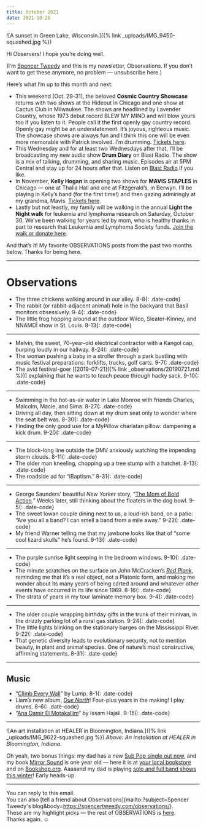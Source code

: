 ```yaml
---
title: October 2021
date: 2021-10-26
---
```


![A sunset in Green Lake, Wisconsin.]({% link _uploads/IMG_9450-squashed.jpg %})

Hi Observers! I hope you’re doing well.

(I’m [Spencer Tweedy](https://spencertweedy.com/) and this is my newsletter, Observations. If you don’t want to get these anymore, no problem — <unsubscribe>unsubscribe here</unsubscribe>.)

Here’s what I’m up to this month and next:

* This weekend (Oct. 29-31), the beloved **Cosmic Country Showcase** returns with two shows at the Hideout in Chicago and one show at Cactus Club in Milwaukee. The shows are headlined by Lavender Country, whose 1973 debut record BLEW MY MIND and will blow yours too if you listen to it. People call it the first openly gay country record. Openly gay might be an understatement. It’s joyous, righteous music. The showcase shows are always fun and I think this one will be even more memorable with Patrick involved. I’m drumming. [Tickets here](https://www.localuniverse.net/cosmiclavendertour).
* This Wednesday and for at least two Wednesdays after that, I’ll be broadcasting my new audio show **Drum Diary** on Blast Radio. The show is a mix of talking, drumming, and sharing music. Episodes air at 5PM Central and stay up for 24 hours after that. Listen on [Blast Radio](https://blastradio.com/spencertweedy) if you like.
* In November, **Kelly Hogan** is opening two shows for **MAVIS STAPLES** in Chicago — one at Thalia Hall and one at Fitzgerald’s, in Berwyn. I’ll be playing in Kelly’s band (for the first time!) and then gazing admiringly at my grandma, Mavis. [Tickets here](https://mavisstaples.com/tour).
* Lastly but not leastly, my family will be walking in the annual **Light the Night walk** for leukemia and lymphoma research on Saturday, October 30. We’ve been walking for years led by mom, who is healthy thanks in part to research that Leukemia and Lymphoma Society funds. [Join the walk or donate here](https://pages.lls.org/ltn/chi/Metrochicago21/SMillerTweedy).

And that’s it! My favorite OBSERVATIONS posts from the past two months below. Thanks for being here.

***

# Observations

* The three chickens walking around in our alley. <span>8-8</span>{: .date-code}
* The rabbit (or rabbit-adjacent animal) hole in the backyard that Basil monitors obsessively. <span>9-4</span>{: .date-code}
* The little frog hopping around at the outdoor Wilco, Sleater-Kinney, and NNAMDÏ show in St. Louis. <span>8-13</span>{: .date-code}

***

* Melvin, the sweet, 70-year-old electrical contractor with a Kangol cap, burping loudly in our hallway. <span>8-24</span>{: .date-code}
* The woman pushing a baby in a stroller through a park bustling with music festival preparations: forklifts, trucks, golf carts. <span>9-7</span>{: .date-code}
* The avid festival-goer [[2019-07-21]({% link _observations/20190721.md %})] explaining that he wants to teach peace through hacky sack. <span>9-10</span>{: .date-code}

***

* Swimming in the hot-as-air water in Lake Monroe with friends Charles, Malcolm, Macie, and Sima. <span>8-27</span>{: .date-code}
* Driving all day, then sitting down at my drum seat only to wonder where the seat belt was. <span>8-30</span>{: .date-code}
* Finding the only good use for a MyPillow charlatan pillow: dampening a kick drum. <span>9-20</span>{: .date-code}

***

* The block-long line outside the DMV anxiously watching the impending storm clouds. <span>8-11</span>{: .date-code}
* The older man kneeling, chopping up a tree stump with a hatchet. <span>8-13</span>{: .date-code}
* The roadside ad for “iBaptism.” <span>8-31</span>{: .date-code}

***

* George Saunders’ beautiful *New Yorker* story, “[The Mom of Bold Action](https://www.newyorker.com/magazine/2021/08/30/the-mom-of-bold-action).” Weeks later, still thinking about the floaters in the dog bowl. <span>9-5</span>{: .date-code}
* The sweet Iowan couple dining next to us, a loud-ish band, on a patio: “Are you all a band? I can smell a band from a mile away.” <span>9-22</span>{: .date-code}
* My friend Warner telling me that my jawbone looks like that of “some cool lizard skulls” he’s found. <span>9-13</span>{: .date-code}

***

* The purple sunrise light seeping in the bedroom windows. <span>9-10</span>{: .date-code}
* The minute scratches on the surface on John McCracken’s *[Red Plank](https://www.artic.edu/artworks/33775/red-plank)*, reminding me that it’s a real object, not a Platonic form, and making me wonder about its many years of being carted around and whatever other events have occurred in its life since 1969. <span>8-16</span>{: .date-code}
* The strata of years in my tour laminate memory box. <span>9-4</span>{: .date-code}

***

* The older couple wrapping birthday gifts in the trunk of their minivan, in the drizzly parking lot of a rural gas station. <span>9-24</span>{: .date-code}
* The little lights blinking on the stationary barges on the Mississippi River. <span>9-22</span>{: .date-code}
* That genetic diversity leads to evolutionary security, not to mention beauty, in plant and animal species. One of nature’s most constructive, affirming statements. <span>8-31</span>{: .date-code}

***

## Music
* “[Climb Every Wall](https://lump.bandcamp.com/track/climb-every-wall)” by Lump. <span>8-1</span>{: .date-code}
* Liam’s new album, [*Due North*](https://liamkazar.bandcamp.com/album/due-north)! Four-plus years in the making! I play drums. <span>8-6</span>{: .date-code}
* “[Ana Damir El Motakallim](https://habibifunkrecords.bandcamp.com/track/ana-damir-el-motakallim)” by Issam Hajali. <span>9-15</span>{: .date-code}

***

![An art installation at HEALER in Bloomington, Indiana.]({% link _uploads/IMG_9622-squashed.jpg %})
*Above: An installation at HEALER in Bloomington, Indiana.*

Oh yeah, two bonus things: my dad has a new [Sub Pop single out now](https://ffm.to/jefftweedy_cmonamerica), and my book [Mirror Sound](https://mirrorsoundbook.com/) is one year old — here it is at [your local bookstore](https://www.indiebound.org/book/9783791386539) and on [Bookshop.org](https://bookshop.org/books/mirror-sound-the-people-and-processes-behind-self-recorded-music/9783791386539).
Aaaaand my dad is playing [solo and full band shows this winter](https://wilcoworld.net/shows/)! Early heads-up.

***

You can reply to this email.  
You can also [tell a friend about Observations](mailto:?subject=Spencer Tweedy's blog&body=https://spencertweedy.com/observations/).  
These are my highlight picks — the rest of OBSERVATIONS is [here](https://spencertweedy.com/observations).  
Thanks again. ☺︎